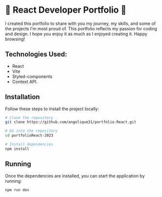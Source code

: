 # 🚀 React Developer Portfolio 🚀

I created this portfolio to share with you my journey, my skills, and some of the projects I'm most proud of. This portfolio reflects my passion for coding and design. I hope you enjoy it as much as I enjoyed creating it. Happy browsing!

## Technologies Used:

- React
- Vite
- Styled-components
- Context API.

## Installation

Follow these steps to install the project locally:

```bash
# Clone the repository
git clone https://github.com/angelique31/portfolio-React.git

# Go into the repository
cd portfolioReact-2023

# Install dependencies
npm install
```

## Running

Once the dependencies are installed, you can start the application by running:

```bash
npm run dev
```
